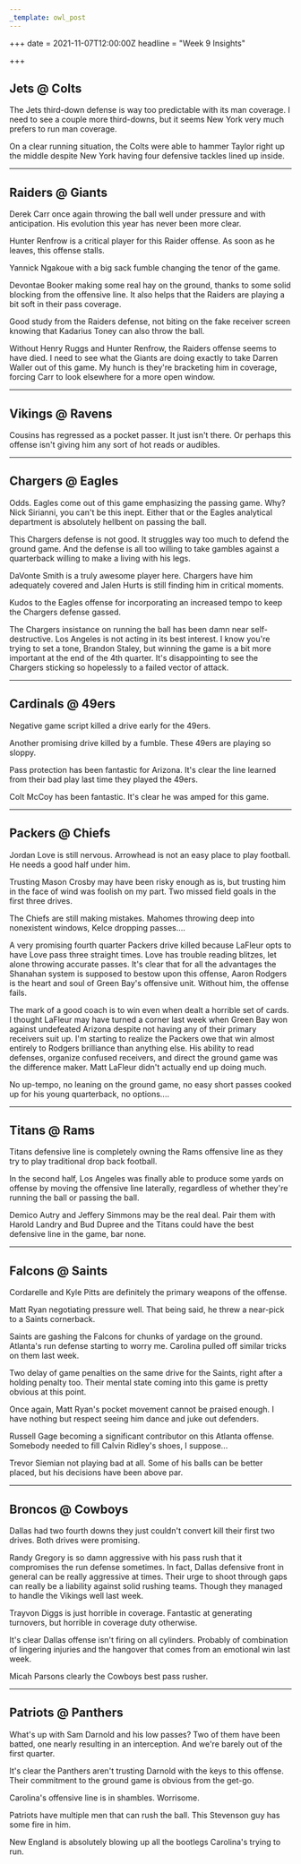 ```yaml
---
_template: owl_post
---
```


+++
date = 2021-11-07T12:00:00Z
headline = "Week 9 Insights"

+++
## Jets @ Colts

The Jets third-down defense is way too predictable with its man coverage. I need to see a couple more third-downs, but it seems New York very much prefers to run man coverage.

On a clear running situation, the Colts were able to hammer Taylor right up the middle despite New York having four defensive tackles lined up inside.

***

## Raiders @ Giants

Derek Carr once again throwing the ball well under pressure and with anticipation. His evolution this year has never been more clear.

Hunter Renfrow is a critical player for this Raider offense. As soon as he leaves, this offense stalls.

Yannick Ngakoue with a big sack fumble changing the tenor of the game.

Devontae Booker making some real hay on the ground, thanks to some solid blocking from the offensive line. It also helps that the Raiders are playing a bit soft in their pass coverage.

Good study from the Raiders defense, not biting on the fake receiver screen knowing that Kadarius Toney can also throw the ball.

Without Henry Ruggs and Hunter Renfrow, the Raiders offense seems to have died. I need to see what the Giants are doing exactly to take Darren Waller out of this game. My hunch is they're bracketing him in coverage, forcing Carr to look elsewhere for a more open window.

***

## Vikings @ Ravens

Cousins has regressed as a pocket passer. It just isn't there. Or perhaps this offense isn't giving him any sort of hot reads or audibles.

***

## Chargers @ Eagles

Odds. Eagles come out of this game emphasizing the passing game. Why? Nick Sirianni, you can't be this inept. Either that or the Eagles analytical department is absolutely hellbent on passing the ball.

This Chargers defense is not good. It struggles way too much to defend the ground game. And the defense is all too willing to take gambles against a quarterback willing to make a living with his legs.

DaVonte Smith is a truly awesome player here. Chargers have him adequately covered and Jalen Hurts is still finding him in critical moments.

Kudos to the Eagles offense for incorporating an increased tempo to keep the Chargers defense gassed.

The Chargers insistance on running the ball has been damn near self-destructive. Los Angeles is not acting in its best interest. I know you're trying to set a tone, Brandon Staley, but winning the game is a bit more important at the end of the 4th quarter. It's disappointing to see the Chargers sticking so hopelessly to a failed vector of attack.

***

## Cardinals @ 49ers

Negative game script killed a drive early for the 49ers.

Another promising drive killed by a fumble. These 49ers are playing so sloppy.

Pass protection has been fantastic for Arizona. It's clear the line learned from their bad play last time they played the 49ers.

Colt McCoy has been fantastic. It's clear he was amped for this game.

***

## Packers @ Chiefs

Jordan Love is still nervous. Arrowhead is not an easy place to play football. He needs a good half under him.

Trusting Mason Crosby may have been risky enough as is, but trusting him in the face of wind was foolish on my part. Two missed field goals in the first three drives.

The Chiefs are still making mistakes. Mahomes throwing deep into nonexistent windows, Kelce dropping passes....

A very promising fourth quarter Packers drive killed because LaFleur opts to have Love pass three straight times. Love has trouble reading blitzes, let alone throwing accurate passes. It's clear that for all the advantages the Shanahan system is supposed to bestow upon this offense,  Aaron Rodgers is the heart and soul of Green Bay's offensive unit. Without him, the offense fails.

The mark of a good coach is to win even when dealt a horrible set of cards. I thought LaFleur may have turned a corner last week when Green Bay won against undefeated Arizona despite not having any of their primary receivers suit up. I'm starting to realize the Packers owe that win almost entirely to Rodgers brilliance than anything else. His ability to read defenses, organize confused receivers, and direct the ground game was the difference maker. Matt LaFleur didn't actually end up doing much.

No up-tempo, no leaning on the ground game, no easy short passes cooked up for his young quarterback, no options....

***

## Titans @ Rams

Titans defensive line is completely owning the Rams offensive line as they try to play traditional drop back football.

In the second half, Los Angeles was finally able to produce some yards on offense by moving the offensive line laterally, regardless of whether they're running the ball or passing the ball.

Demico Autry and Jeffery Simmons may be the real deal. Pair them with Harold Landry and Bud Dupree and the Titans could have the best defensive line in the game, bar none.

***

## Falcons @ Saints

Cordarelle and Kyle Pitts are definitely the primary weapons of the offense.

Matt Ryan negotiating pressure well. That being said, he threw a near-pick to a Saints cornerback.

Saints are gashing the Falcons for chunks of yardage on the ground. Atlanta's run defense starting to worry me. Carolina pulled off similar tricks on them last week.

Two delay of game penalties on the same drive for the Saints, right after a holding penalty too. Their mental state coming into this game is pretty obvious at this point.

Once again, Matt Ryan's pocket movement cannot be praised enough. I have nothing but respect seeing him dance and juke out defenders.

Russell Gage becoming a significant contributor on this Atlanta offense. Somebody needed to fill Calvin Ridley's shoes, I suppose...

Trevor Siemian not playing bad at all. Some of his balls can be better placed, but his decisions have been above par.

***

## Broncos @ Cowboys

Dallas had two fourth downs they just couldn't convert kill their first two drives. Both drives were promising.

Randy Gregory is so damn aggressive with his pass rush that it compromises the run defense sometimes. In fact, Dallas defensive front in general can be really aggressive at times. Their urge to shoot through gaps can really be a liability against solid rushing teams. Though they managed to handle the Vikings well last week.

Trayvon Diggs is just horrible in coverage. Fantastic at generating turnovers, but horrible in coverage duty otherwise.

It's clear Dallas offense isn't firing on all cylinders. Probably of combination of lingering injuries and the hangover that comes from an emotional win last week.

Micah Parsons clearly the Cowboys best pass rusher.

***

## Patriots @ Panthers

What's up with Sam Darnold and his low passes? Two of them have been batted, one nearly resulting in an interception. And we're barely out of the first quarter.

It's clear the Panthers aren't trusting Darnold with the keys to this offense. Their commitment to the ground game is obvious from the get-go.

Carolina's offensive line is in shambles. Worrisome.

Patriots have multiple men that can rush the ball. This Stevenson guy has some fire in him.

New England is absolutely blowing up all the bootlegs Carolina's trying to run.

